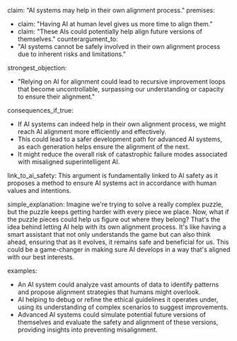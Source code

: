 claim: "AI systems may help in their own alignment process."
premises:
  - claim: "Having AI at human level gives us more time to align them."
  - claim: "These AIs could potentially help align future versions of themselves."
counterargument_to:
  - "AI systems cannot be safely involved in their own alignment process due to inherent risks and limitations."

strongest_objection:
  - "Relying on AI for alignment could lead to recursive improvement loops that become uncontrollable, surpassing our understanding or capacity to ensure their alignment."

consequences_if_true:
  - If AI systems can indeed help in their own alignment process, we might reach AI alignment more efficiently and effectively.
  - This could lead to a safer development path for advanced AI systems, as each generation helps ensure the alignment of the next.
  - It might reduce the overall risk of catastrophic failure modes associated with misaligned superintelligent AI.

link_to_ai_safety: This argument is fundamentally linked to AI safety as it proposes a method to ensure AI systems act in accordance with human values and intentions.

simple_explanation: Imagine we're trying to solve a really complex puzzle, but the puzzle keeps getting harder with every piece we place. Now, what if the puzzle pieces could help us figure out where they belong? That's the idea behind letting AI help with its own alignment process. It's like having a smart assistant that not only understands the game but can also think ahead, ensuring that as it evolves, it remains safe and beneficial for us. This could be a game-changer in making sure AI develops in a way that's aligned with our best interests.

examples:
  - An AI system could analyze vast amounts of data to identify patterns and propose alignment strategies that humans might overlook.
  - AI helping to debug or refine the ethical guidelines it operates under, using its understanding of complex scenarios to suggest improvements.
  - Advanced AI systems could simulate potential future versions of themselves and evaluate the safety and alignment of these versions, providing insights into preventing misalignment.